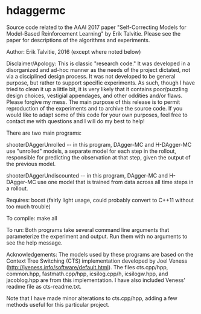 # hdaggermc
Source code related to the AAAI 2017 paper "Self-Correcting Models for Model-Based Reinforcement Learning" by Erik Talvitie. Please see the paper for descriptions of the algorithms and experiments.

Author: Erik Talvitie, 2016 (except where noted below)

Disclaimer/Apology: This is classic "research code." It was developed in a disorganized and ad-hoc manner as the needs of the project dictated, not via a disciplined design process. It was not developed to be general purpose, but rather to support specific experiments. As such, though I have tried to clean it up a little bit, it is very likely that it contains poor/puzzling design choices, vestigial appendages, and other oddities and/or flaws. Please forgive my mess. The main purpose of this release is to permit reproduction of the experiments and to archive the source code. If you would like to adapt some of this code for your own purposes, feel free to contact me with questions and I will do my best to help!

There are two main programs:

shooterDAggerUnrolled -- in this program, DAgger-MC and H-DAgger-MC use "unrolled" models, a separate model for each step in the rollout, responsible for predicting the observation at that step, given the output of the previous model.

shooterDAggerUndiscounted -- in this program, DAgger-MC and H-DAgger-MC use one model that is trained from data across all time steps in a rollout.

Requires:
boost (fairly light usage, could probably convert to C++11 without too much trouble)

To compile:
make all

To run:
Both programs take several command line arguments that parameterize the experiment and output. Run them with no arguments to see the help message.

Acknowledgements:
The models used by these programs are based on the Context Tree Switching (CTS) implementation developed by Joel Veness (http://jveness.info/software/default.html). The files cts.cpp/hpp, common.hpp, fastmath.cpp/hpp, icsilog.cpp/h, icsilogw.hpp, and jacoblog.hpp are from this implementation. I have also included Veness' readme file as cts-readme.txt.

Note that I have made minor alterations to cts.cpp/hpp, adding a few methods useful for this particular project.
